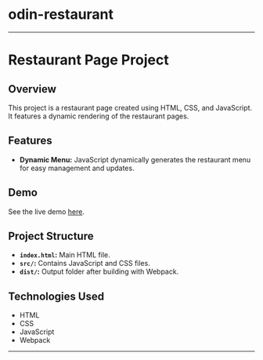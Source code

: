 # odin-restaurant
---
# Restaurant Page Project

## Overview

This project is a restaurant page created using HTML, CSS, and JavaScript. It features a dynamic rendering of  the restaurant pages.

## Features

- **Dynamic Menu:** JavaScript dynamically generates the restaurant menu for easy management and updates.
## Demo

See the live demo [here](#).

## Project Structure

- **`index.html`:** Main HTML file.
- **`src/`:** Contains JavaScript and CSS files.
- **`dist/`:** Output folder after building with Webpack.

## Technologies Used

- HTML
- CSS
- JavaScript
- Webpack

---

